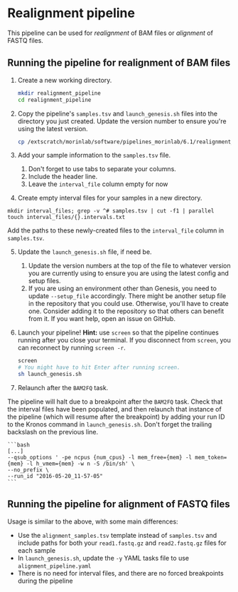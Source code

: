 # Realignment pipeline

This pipeline can be used for *realignment* of BAM files or *alignment* of FASTQ files.


## Running the pipeline for realignment of BAM files

1. Create a new working directory.

	```bash
	mkdir realignment_pipeline
	cd realignment_pipeline
	```

2. Copy the pipeline's `samples.tsv` and `launch_genesis.sh` files into the directory you just created. Update the version number to ensure you're using the latest version.
	
	```bash
	cp /extscratch/morinlab/software/pipelines_morinlab/6.1/realignment_pipeline/{samples.tsv,launch_genesis.sh} .
	```
	
3. Add your sample information to the `samples.tsv` file. 

	1. Don't forget to use tabs to separate your columns.
	2. Include the header line.
	3. Leave the `interval_file` column empty for now

4. Create empty interval files for your samples in a new directory.

  ```mkdir interval_files; grep -v ^# samples.tsv | cut -f1 | parallel touch interval_files/{}.intervals.txt```
  
  Add the paths to these newly-created files to the `interval_file` column in `samples.tsv`.

5. Update the `launch_genesis.sh` file, if need be. 

	1. Update the version numbers at the top of the file to whatever version you are currently using to ensure you are using the latest config and setup files. 
	2. If you are using an environment other than Genesis, you need to update `--setup_file` accordingly. There might be another setup file in the repository that you could use. Otherwise, you'll have to create one. Consider adding it to the repository so that others can benefit from it. If you want help, open an issue on GitHub. 

6. Launch your pipeline! **Hint:** use `screen` so that the pipeline continues running after you close your terminal. If you disconnect from `screen`, you can reconnect by running `screen -r`. 

	```bash
	screen
	# You might have to hit Enter after running screen.
	sh launch_genesis.sh
	```

7. Relaunch after the `BAM2FQ` task.
 
  The pipeline will halt due to a breakpoint after the `BAM2FQ` task. Check that the interval files have been populated, and then relaunch that instance of the pipeline (which will resume after the breakpoint) by adding your run ID to the Kronos command in `launch_genesis.sh`. Don't forget the trailing backslash on the previous line.

	```bash
	[...]
	--qsub_options ' -pe ncpus {num_cpus} -l mem_free={mem} -l mem_token={mem} -l h_vmem={mem} -w n -S /bin/sh' \
  	--no_prefix \
  	--run_id "2016-05-20_11-57-05"
	```

## Running the pipeline for alignment of FASTQ files

Usage is similar to the above, with some main differences:
- Use the `alignment_samples.tsv` template instead of `samples.tsv` and include paths for both your `read1.fastq.gz` and `read2.fastq.gz` files for each sample
- In `launch_genesis.sh`, update the `-y` YAML tasks file to use `alignment_pipeline.yaml`
- There is no need for interval files, and there are no forced breakpoints during the pipeline